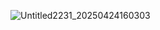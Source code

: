 ![Untitled2231_20250424160303](https://github.com/user-attachments/assets/1afcfca1-ae61-4e7d-8fe1-8e388297837e)
